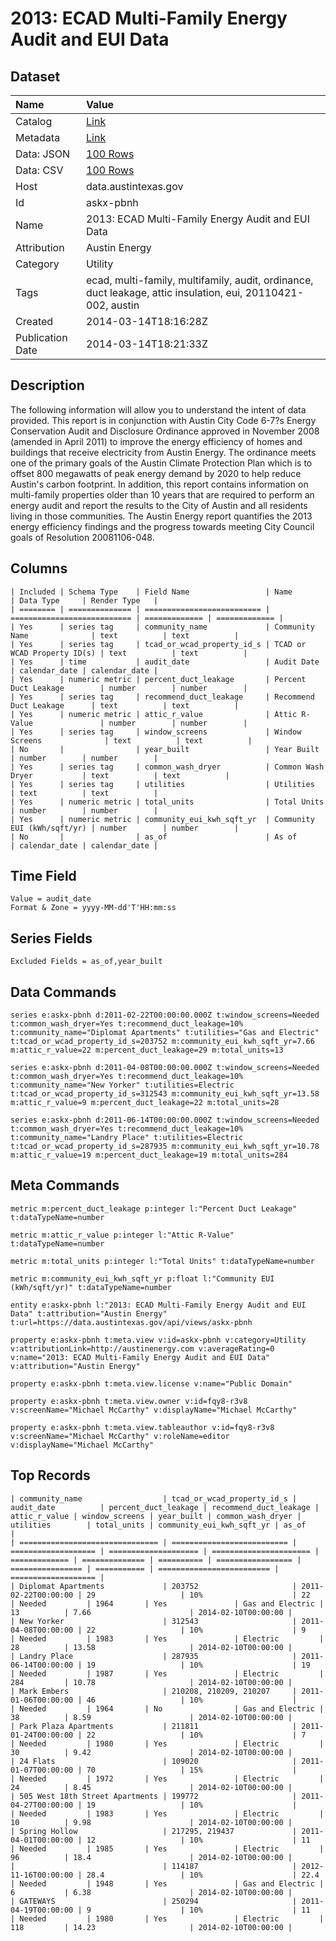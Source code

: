 # 2013: ECAD Multi-Family Energy Audit and EUI Data

## Dataset

| Name | Value |
| :--- | :---- |
| Catalog | [Link](https://catalog.data.gov/dataset/2013-ecad-multi-family-energy-audit-and-eui-data) |
| Metadata | [Link](https://data.austintexas.gov/api/views/askx-pbnh) |
| Data: JSON | [100 Rows](https://data.austintexas.gov/api/views/askx-pbnh/rows.json?max_rows=100) |
| Data: CSV | [100 Rows](https://data.austintexas.gov/api/views/askx-pbnh/rows.csv?max_rows=100) |
| Host | data.austintexas.gov |
| Id | askx-pbnh |
| Name | 2013: ECAD Multi-Family Energy Audit and EUI Data |
| Attribution | Austin Energy |
| Category | Utility |
| Tags | ecad, multi-family, multifamily, audit, ordinance, duct leakage, attic insulation, eui, 20110421-002, austin |
| Created | 2014-03-14T18:16:28Z |
| Publication Date | 2014-03-14T18:21:33Z |

## Description

The following information will allow you to understand the intent of data provided.  This report is in conjunction with Austin City Code 6-7?s Energy Conservation Audit and Disclosure Ordinance approved in November 2008 (amended in April 2011) to improve the energy efficiency of homes and buildings that receive electricity from Austin Energy. The ordinance meets one of the primary goals of the Austin Climate Protection Plan which is to offset 800 megawatts of peak energy demand by 2020 to help reduce Austin's carbon footprint.  In addition, this report contains information on multi-family properties older than 10 years that are required to perform an energy audit and report the results to the City of Austin and all residents living in those communities. The Austin Energy report quantifies the 2013 energy efficiency findings and the progress towards meeting City Council goals of Resolution 20081106-048.

## Columns

```ls
| Included | Schema Type    | Field Name                 | Name                        | Data Type     | Render Type   |
| ======== | ============== | ========================== | =========================== | ============= | ============= |
| Yes      | series tag     | community_name             | Community Name              | text          | text          |
| Yes      | series tag     | tcad_or_wcad_property_id_s | TCAD or WCAD Property ID(s) | text          | text          |
| Yes      | time           | audit_date                 | Audit Date                  | calendar_date | calendar_date |
| Yes      | numeric metric | percent_duct_leakage       | Percent Duct Leakage        | number        | number        |
| Yes      | series tag     | recommend_duct_leakage     | Recommend Duct Leakage      | text          | text          |
| Yes      | numeric metric | attic_r_value              | Attic R-Value               | number        | number        |
| Yes      | series tag     | window_screens             | Window Screens              | text          | text          |
| No       |                | year_built                 | Year Built                  | number        | number        |
| Yes      | series tag     | common_wash_dryer          | Common Wash Dryer           | text          | text          |
| Yes      | series tag     | utilities                  | Utilities                   | text          | text          |
| Yes      | numeric metric | total_units                | Total Units                 | number        | number        |
| Yes      | numeric metric | community_eui_kwh_sqft_yr  | Community EUI (kWh/sqft/yr) | number        | number        |
| No       |                | as_of                      | As of                       | calendar_date | calendar_date |
```

## Time Field

```ls
Value = audit_date
Format & Zone = yyyy-MM-dd'T'HH:mm:ss
```

## Series Fields

```ls
Excluded Fields = as_of,year_built
```

## Data Commands

```ls
series e:askx-pbnh d:2011-02-22T00:00:00.000Z t:window_screens=Needed t:common_wash_dryer=Yes t:recommend_duct_leakage=10% t:community_name="Diplomat Apartments" t:utilities="Gas and Electric" t:tcad_or_wcad_property_id_s=203752 m:community_eui_kwh_sqft_yr=7.66 m:attic_r_value=22 m:percent_duct_leakage=29 m:total_units=13

series e:askx-pbnh d:2011-04-08T00:00:00.000Z t:window_screens=Needed t:common_wash_dryer=Yes t:recommend_duct_leakage=10% t:community_name="New Yorker" t:utilities=Electric t:tcad_or_wcad_property_id_s=312543 m:community_eui_kwh_sqft_yr=13.58 m:attic_r_value=9 m:percent_duct_leakage=22 m:total_units=28

series e:askx-pbnh d:2011-06-14T00:00:00.000Z t:window_screens=Needed t:common_wash_dryer=Yes t:recommend_duct_leakage=10% t:community_name="Landry Place" t:utilities=Electric t:tcad_or_wcad_property_id_s=287935 m:community_eui_kwh_sqft_yr=10.78 m:attic_r_value=19 m:percent_duct_leakage=19 m:total_units=284
```

## Meta Commands

```ls
metric m:percent_duct_leakage p:integer l:"Percent Duct Leakage" t:dataTypeName=number

metric m:attic_r_value p:integer l:"Attic R-Value" t:dataTypeName=number

metric m:total_units p:integer l:"Total Units" t:dataTypeName=number

metric m:community_eui_kwh_sqft_yr p:float l:"Community EUI (kWh/sqft/yr)" t:dataTypeName=number

entity e:askx-pbnh l:"2013: ECAD Multi-Family Energy Audit and EUI Data" t:attribution="Austin Energy" t:url=https://data.austintexas.gov/api/views/askx-pbnh

property e:askx-pbnh t:meta.view v:id=askx-pbnh v:category=Utility v:attributionLink=http://austinenergy.com v:averageRating=0 v:name="2013: ECAD Multi-Family Energy Audit and EUI Data" v:attribution="Austin Energy"

property e:askx-pbnh t:meta.view.license v:name="Public Domain"

property e:askx-pbnh t:meta.view.owner v:id=fqy8-r3v8 v:screenName="Michael McCarthy" v:displayName="Michael McCarthy"

property e:askx-pbnh t:meta.view.tableauthor v:id=fqy8-r3v8 v:screenName="Michael McCarthy" v:roleName=editor v:displayName="Michael McCarthy"
```

## Top Records

```ls
| community_name                  | tcad_or_wcad_property_id_s | audit_date          | percent_duct_leakage | recommend_duct_leakage | attic_r_value | window_screens | year_built | common_wash_dryer | utilities        | total_units | community_eui_kwh_sqft_yr | as_of               | 
| =============================== | ========================== | =================== | ==================== | ====================== | ============= | ============== | ========== | ================= | ================ | =========== | ========================= | =================== | 
| Diplomat Apartments             | 203752                     | 2011-02-22T00:00:00 | 29                   | 10%                    | 22            | Needed         | 1964       | Yes               | Gas and Electric | 13          | 7.66                      | 2014-02-10T00:00:00 | 
| New Yorker                      | 312543                     | 2011-04-08T00:00:00 | 22                   | 10%                    | 9             | Needed         | 1983       | Yes               | Electric         | 28          | 13.58                     | 2014-02-10T00:00:00 | 
| Landry Place                    | 287935                     | 2011-06-14T00:00:00 | 19                   | 10%                    | 19            | Needed         | 1987       | Yes               | Electric         | 284         | 10.78                     | 2014-02-10T00:00:00 | 
| Mark Embers                     | 210208, 210209, 210207     | 2011-01-06T00:00:00 | 46                   | 10%                    |               | Needed         | 1964       | No                | Gas and Electric | 38          | 8.59                      | 2014-02-10T00:00:00 | 
| Park Plaza Apartments           | 211811                     | 2011-01-24T00:00:00 | 22                   | 10%                    | 7             | Needed         | 1980       | Yes               | Electric         | 30          | 9.42                      | 2014-02-10T00:00:00 | 
| 24 Flats                        | 109020                     | 2011-01-07T00:00:00 | 70                   | 15%                    |               | Needed         | 1972       | Yes               | Electric         | 24          | 8.45                      | 2014-02-10T00:00:00 | 
| 505 West 18th Street Apartments | 199772                     | 2011-04-27T00:00:00 | 19                   | 10%                    |               | Needed         | 1983       | Yes               | Electric         | 10          | 9.98                      | 2014-02-10T00:00:00 | 
| Spring Hollow                   | 217295, 219437             | 2011-04-01T00:00:00 | 12                   | 10%                    | 11            | Needed         | 1985       | Yes               | Electric         | 96          | 18.4                      | 2014-02-10T00:00:00 | 
|                                 | 114187                     | 2012-11-16T00:00:00 | 28.4                 | 10%                    | 22.4          | Needed         | 1948       | Yes               | Gas and Electric | 6           | 6.38                      | 2014-02-10T00:00:00 | 
| GATEWAYS                        | 250294                     | 2011-04-19T00:00:00 | 9                    | 10%                    | 11            | Needed         | 1980       | Yes               | Electric         | 118         | 14.23                     | 2014-02-10T00:00:00 | 
```
